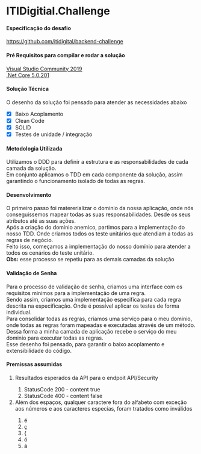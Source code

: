 # ITIDigitial.Challenge

#### Especificação do desafio
https://github.com/itidigital/backend-challenge

#### Pré Requisitos para compilar e rodar a solução
[Visual Studio Community 2019](https://visualstudio.microsoft.com/pt-br/vs/) </br>
[.Net Core 5.0.201](https://dotnet.microsoft.com/download/dotnet/5.0)


#### Solução Técnica
O desenho da solução foi pensado para atender as necessidades abaixo </br>
  - [x] Baixo Acoplamento
  - [x] Clean Code
  - [x] SOLID
  - [x] Testes de unidade / integração

#### Metodologia Utilizada
Utilizamos o DDD para definir a estrutura e as responsabilidades de cada camada da solução. </br>
Em conjunto aplicamos o TDD em cada componente da solução, assim garantindo o funcionamento isolado de todas as regras.

#### Desenvolvimento 
O primeiro passo foi matererializar o dominio da nossa aplicação, onde nós conseguissemos mapear todas as suas responsabilidades. Desde os seus atributos até as suas ações. </br> 
Após a criação do dominio anemico, partimos para a implementação do nosso TDD. Onde criamos todos os teste unitários que atendiam a todas as regras de negócio. </br>
Feito isso, começamos a implementação do nosso domínio para atender a todos os cenários do teste unitário. </br>
<b>Obs:</b> esse processo se repetiu para as demais camadas da solução

#### Validação de Senha
Para o processo de validação de senha, criamos uma interface com os requisitos minimos para a implementação de uma regra. </br>
Sendo assim, criamos uma implementação especifica para cada regra descrita na especificação. Onde é possível aplicar os testes de forma individual. </br>
Para consolidar todas as regras, criamos uma serviço para o meu dominio, onde todas as regras foram mapeadas e executadas através de um método. </br> 
Dessa forma a minha camada de aplicação recebe o serviço do meu dominio para executar todas as regras. </br>
Esse desenho foi pensado, para garantir o baixo acoplamento e extensibilidade do código.

#### Premissas assumidas
<ol>
  <li>Resultados esperados da API para o endpoit API/Security</li>
  <ol>
    <li>StatusCode 200 - content true</li>
    <li>StatusCode 400 - content false</li>
  </ol>
  <li>Além dos espaços, qualquer caractere fora do alfabeto com exceção aos números e aos caracteres especias, foram tratados como inválidos</li>
  <ol>
    <li>é</li>
    <li>ç</li>
    <li>{</li>
    <li>ó</li>
    <li>ã</li>
  </ol>
</ol>
